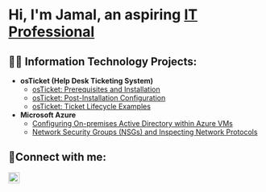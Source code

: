 <h1>Hi, I'm Jamal, an aspiring <a href="https://www.linkedin.com/in/jamalcopeland/">IT Professional</a></h1>

<h2>👨‍💻 Information Technology Projects:</h2>

- <b>osTicket (Help Desk Ticketing System)</b>
  - [osTicket: Prerequisites and Installation](https://github.com/jamalcopeland/osticket-prereqs)
  - [osTicket: Post-Installation Configuration](https://github.com/jamalcopeland/post-install-config)
  - [osTicket: Ticket Lifecycle Examples](https://github.com/jamalcopeland/ticket-lifecycle)
- <b>Microsoft Azure</b>
  - [Configuring On-premises Active Directory within Azure VMs](https://github.com/jamalcopeland/configure-ad)
  - [Network Security Groups (NSGs) and Inspecting Network Protocols](https://github.com/jamalcopeland/azure-network-protocols)

<h2>🤳Connect with me:</h2>

[<img align="left" alt="Josh | LinkedIn" width="22px" src="https://cdn.jsdelivr.net/npm/simple-icons@v3/icons/linkedin.svg" />][linkedin]

[linkedin]: https://linkedin.com/in/jamalcopeland
